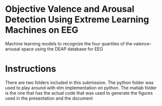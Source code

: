 # Objective Valence and Arousal Detection Using Extreme Learning Machines on EEG
Machine learning models to recognize the four quartiles of the valence-arousal space using the DEAP database for EEG

# Instructions
There are two folders included in this submission. The python folder was used to play around with elm implementation on python. The matlab folder is the one that has the actual code that was used to generate the figures used in the presentation and the document
